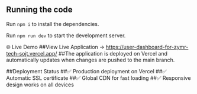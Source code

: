 
## Running the code

Run `npm i` to install the dependencies.

Run `npm run dev` to start the development server.


  🌐 Live Demo
##View Live Application →  https://user-dashboard-for-zymr-tech-sojt.vercel.app/
##The application is deployed on Vercel and automatically updates when changes are pushed to the main branch.

##Deployment Status
##✅ Production deployment on Vercel
##✅ Automatic SSL certificate
##✅ Global CDN for fast loading
##✅ Responsive design works on all devices


